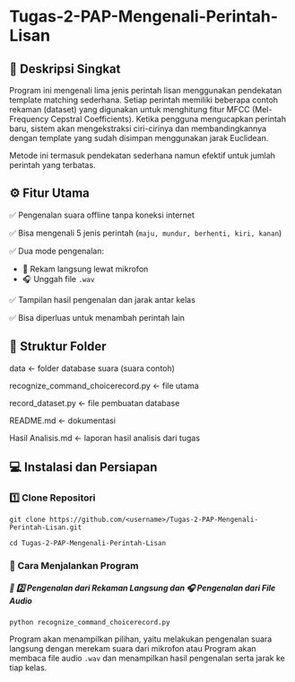 # Tugas-2-PAP-Mengenali-Perintah-Lisan
## 🧩 Deskripsi Singkat

Program ini mengenali lima jenis perintah lisan menggunakan pendekatan template matching sederhana.
Setiap perintah memiliki beberapa contoh rekaman (dataset) yang digunakan untuk menghitung fitur MFCC (Mel-Frequency Cepstral Coefficients).
Ketika pengguna mengucapkan perintah baru, sistem akan mengekstraksi ciri-cirinya dan membandingkannya dengan template yang sudah disimpan menggunakan jarak Euclidean.

Metode ini termasuk pendekatan sederhana namun efektif untuk jumlah perintah yang terbatas.

## ⚙️ Fitur Utama

✅ Pengenalan suara offline tanpa koneksi internet

✅ Bisa mengenali 5 jenis perintah (`maju, mundur, berhenti, kiri, kanan`)

✅ Dua mode pengenalan:
- 🎤 Rekam langsung lewat mikrofon
- 🎧 Unggah file `.wav`
  
✅ Tampilan hasil pengenalan dan jarak antar kelas

✅ Bisa diperluas untuk menambah perintah lain

## 📂 Struktur Folder

data                                   ← folder database suara (suara contoh)

recognize_command_choicerecord.py      ← file utama

record_dataset.py                      ← file pembuatan database

README.md                              ← dokumentasi

Hasil Analisis.md                      ← laporan hasil analisis dari tugas

## 💻 Instalasi dan Persiapan

### 1️⃣ Clone Repositori
`git clone https://github.com/<username>/Tugas-2-PAP-Mengenali-Perintah-Lisan.git`

`cd Tugas-2-PAP-Mengenali-Perintah-Lisan`

### 🚀 Cara Menjalankan Program

##### 🎤 2️⃣ Pengenalan dari Rekaman Langsung dan 🎧 Pengenalan dari File Audio

`python recognize_command_choicerecord.py`

Program akan menampilkan pilihan, yaitu melakukan pengenalan suara langsung dengan merekam suara dari mikrofon atau Program akan membaca file audio `.wav` dan menampilkan hasil pengenalan serta jarak ke tiap kelas.
